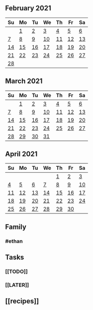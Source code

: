 ##
<!--LupinCalendarBegins--><div class="logseq-tools-calendar"><h2>February 2021</h2><table><thead><tr><th>Su</th><th>Mo</th><th>Tu</th><th>We</th><th>Th</th><th>Fr</th><th>Sa</th></tr></thead><tbody><tr><td></td><td><a data-ref="Feb 1st, 2021" href="#/page/Feb 1st, 2021" class="page-ref outofmonth">1</a></td><td><a data-ref="Feb 2nd, 2021" href="#/page/Feb 2nd, 2021" class="page-ref outofmonth">2</a></td><td><a data-ref="Feb 3rd, 2021" href="#/page/Feb 3rd, 2021" class="page-ref outofmonth">3</a></td><td><a data-ref="Feb 4th, 2021" href="#/page/Feb 4th, 2021" class="page-ref outofmonth">4</a></td><td><a data-ref="Feb 5th, 2021" href="#/page/Feb 5th, 2021" class="page-ref outofmonth">5</a></td><td><a data-ref="Feb 6th, 2021" href="#/page/Feb 6th, 2021" class="page-ref outofmonth">6</a></td></tr><tr><td><a data-ref="Feb 7th, 2021" href="#/page/Feb 7th, 2021" class="page-ref outofmonth">7</a></td><td><a data-ref="Feb 8th, 2021" href="#/page/Feb 8th, 2021" class="page-ref outofmonthpage-ref page-exists outofmonth">8</a></td><td><a data-ref="Feb 9th, 2021" href="#/page/Feb 9th, 2021" class="page-ref outofmonth">9</a></td><td><a data-ref="Feb 10th, 2021" href="#/page/Feb 10th, 2021" class="page-ref outofmonth">10</a></td><td><a data-ref="Feb 11th, 2021" href="#/page/Feb 11th, 2021" class="page-ref outofmonth">11</a></td><td><a data-ref="Feb 12th, 2021" href="#/page/Feb 12th, 2021" class="page-ref outofmonth">12</a></td><td><a data-ref="Feb 13th, 2021" href="#/page/Feb 13th, 2021" class="page-ref outofmonth">13</a></td></tr><tr><td><a data-ref="Feb 14th, 2021" href="#/page/Feb 14th, 2021" class="page-ref outofmonthpage-ref page-exists outofmonth">14</a></td><td><a data-ref="Feb 15th, 2021" href="#/page/Feb 15th, 2021" class="page-ref outofmonthpage-ref page-exists outofmonthpage-ref page-exists outofmonth">15</a></td><td><a data-ref="Feb 16th, 2021" href="#/page/Feb 16th, 2021" class="page-ref outofmonthpage-ref page-exists outofmonthpage-ref page-exists outofmonthpage-ref page-exists outofmonth">16</a></td><td><a data-ref="Feb 17th, 2021" href="#/page/Feb 17th, 2021" class="page-ref outofmonthpage-ref page-exists outofmonthpage-ref page-exists outofmonthpage-ref page-exists outofmonthpage-ref page-exists outofmonth">17</a></td><td><a data-ref="Feb 18th, 2021" href="#/page/Feb 18th, 2021" class="page-ref outofmonthpage-ref page-exists outofmonthpage-ref page-exists outofmonthpage-ref page-exists outofmonthpage-ref page-exists outofmonthpage-ref page-exists outofmonth">18</a></td><td><a data-ref="Feb 19th, 2021" href="#/page/Feb 19th, 2021" class="page-ref outofmonthpage-ref page-exists outofmonthpage-ref page-exists outofmonthpage-ref page-exists outofmonthpage-ref page-exists outofmonthpage-ref page-exists outofmonthpage-ref page-exists outofmonth">19</a></td><td><a data-ref="Feb 20th, 2021" href="#/page/Feb 20th, 2021" class="page-ref outofmonthpage-ref page-exists outofmonthpage-ref page-exists outofmonthpage-ref page-exists outofmonthpage-ref page-exists outofmonthpage-ref page-exists outofmonthpage-ref page-exists outofmonthpage-ref page-exists outofmonth">20</a></td></tr><tr><td><a data-ref="Feb 21st, 2021" href="#/page/Feb 21st, 2021" class="page-ref outofmonthpage-ref page-exists outofmonthpage-ref page-exists outofmonthpage-ref page-exists outofmonthpage-ref page-exists outofmonthpage-ref page-exists outofmonthpage-ref page-exists outofmonthpage-ref page-exists outofmonthpage-ref page-exists outofmonth">21</a></td><td><a data-ref="Feb 22nd, 2021" href="#/page/Feb 22nd, 2021" class="page-ref outofmonthpage-ref page-exists outofmonthpage-ref page-exists outofmonthpage-ref page-exists outofmonthpage-ref page-exists outofmonthpage-ref page-exists outofmonthpage-ref page-exists outofmonthpage-ref page-exists outofmonthpage-ref page-exists outofmonthpage-ref page-exists outofmonth">22</a></td><td><a data-ref="Feb 23rd, 2021" href="#/page/Feb 23rd, 2021" class="page-ref outofmonthpage-ref page-exists outofmonthpage-ref page-exists outofmonthpage-ref page-exists outofmonthpage-ref page-exists outofmonthpage-ref page-exists outofmonthpage-ref page-exists outofmonthpage-ref page-exists outofmonthpage-ref page-exists outofmonthpage-ref page-exists outofmonthpage-ref page-exists outofmonth">23</a></td><td><a data-ref="Feb 24th, 2021" href="#/page/Feb 24th, 2021" class="page-ref outofmonthpage-ref page-exists outofmonthpage-ref page-exists outofmonthpage-ref page-exists outofmonthpage-ref page-exists outofmonthpage-ref page-exists outofmonthpage-ref page-exists outofmonthpage-ref page-exists outofmonthpage-ref page-exists outofmonthpage-ref page-exists outofmonthpage-ref page-exists outofmonthpage-ref page-exists outofmonth">24</a></td><td><a data-ref="Feb 25th, 2021" href="#/page/Feb 25th, 2021" class="page-ref outofmonthpage-ref page-exists outofmonthpage-ref page-exists outofmonthpage-ref page-exists outofmonthpage-ref page-exists outofmonthpage-ref page-exists outofmonthpage-ref page-exists outofmonthpage-ref page-exists outofmonthpage-ref page-exists outofmonthpage-ref page-exists outofmonthpage-ref page-exists outofmonthpage-ref page-exists outofmonthpage-ref page-exists outofmonth">25</a></td><td><a data-ref="Feb 26th, 2021" href="#/page/Feb 26th, 2021" class="page-ref outofmonthpage-ref page-exists outofmonthpage-ref page-exists outofmonthpage-ref page-exists outofmonthpage-ref page-exists outofmonthpage-ref page-exists outofmonthpage-ref page-exists outofmonthpage-ref page-exists outofmonthpage-ref page-exists outofmonthpage-ref page-exists outofmonthpage-ref page-exists outofmonthpage-ref page-exists outofmonthpage-ref page-exists outofmonthpage-ref page-exists outofmonth">26</a></td><td><a data-ref="Feb 27th, 2021" href="#/page/Feb 27th, 2021" class="page-ref outofmonth">27</a></td></tr><tr><td><a data-ref="Feb 28th, 2021" href="#/page/Feb 28th, 2021" class="page-ref outofmonthpage-ref page-exists outofmonth">28</a></td><td></td><td></td><td></td><td></td><td></td><td></td></tr></tbody></table></div><!--LupinCalendarEnds-->
##
<!--LupinCalendarBegins--><div class="logseq-tools-calendar"><h2>March 2021</h2><table><thead><tr><th>Su</th><th>Mo</th><th>Tu</th><th>We</th><th>Th</th><th>Fr</th><th>Sa</th></tr></thead><tbody><tr><td></td><td><a data-ref="Mar 1st, 2021" href="#/page/Mar 1st, 2021" class="page-ref page-exists">1</a></td><td><a data-ref="Mar 2nd, 2021" href="#/page/Mar 2nd, 2021" class="page-ref today">2</a></td><td><a data-ref="Mar 3rd, 2021" href="#/page/Mar 3rd, 2021" class="page-ref">3</a></td><td><a data-ref="Mar 4th, 2021" href="#/page/Mar 4th, 2021" class="page-ref">4</a></td><td><a data-ref="Mar 5th, 2021" href="#/page/Mar 5th, 2021" class="page-ref">5</a></td><td><a data-ref="Mar 6th, 2021" href="#/page/Mar 6th, 2021" class="page-ref">6</a></td></tr><tr><td><a data-ref="Mar 7th, 2021" href="#/page/Mar 7th, 2021" class="page-ref">7</a></td><td><a data-ref="Mar 8th, 2021" href="#/page/Mar 8th, 2021" class="page-ref">8</a></td><td><a data-ref="Mar 9th, 2021" href="#/page/Mar 9th, 2021" class="page-ref">9</a></td><td><a data-ref="Mar 10th, 2021" href="#/page/Mar 10th, 2021" class="page-ref">10</a></td><td><a data-ref="Mar 11th, 2021" href="#/page/Mar 11th, 2021" class="page-ref">11</a></td><td><a data-ref="Mar 12th, 2021" href="#/page/Mar 12th, 2021" class="page-ref">12</a></td><td><a data-ref="Mar 13th, 2021" href="#/page/Mar 13th, 2021" class="page-ref">13</a></td></tr><tr><td><a data-ref="Mar 14th, 2021" href="#/page/Mar 14th, 2021" class="page-ref">14</a></td><td><a data-ref="Mar 15th, 2021" href="#/page/Mar 15th, 2021" class="page-ref">15</a></td><td><a data-ref="Mar 16th, 2021" href="#/page/Mar 16th, 2021" class="page-ref">16</a></td><td><a data-ref="Mar 17th, 2021" href="#/page/Mar 17th, 2021" class="page-ref">17</a></td><td><a data-ref="Mar 18th, 2021" href="#/page/Mar 18th, 2021" class="page-ref">18</a></td><td><a data-ref="Mar 19th, 2021" href="#/page/Mar 19th, 2021" class="page-ref">19</a></td><td><a data-ref="Mar 20th, 2021" href="#/page/Mar 20th, 2021" class="page-ref">20</a></td></tr><tr><td><a data-ref="Mar 21st, 2021" href="#/page/Mar 21st, 2021" class="page-ref">21</a></td><td><a data-ref="Mar 22nd, 2021" href="#/page/Mar 22nd, 2021" class="page-ref">22</a></td><td><a data-ref="Mar 23rd, 2021" href="#/page/Mar 23rd, 2021" class="page-ref">23</a></td><td><a data-ref="Mar 24th, 2021" href="#/page/Mar 24th, 2021" class="page-ref">24</a></td><td><a data-ref="Mar 25th, 2021" href="#/page/Mar 25th, 2021" class="page-ref">25</a></td><td><a data-ref="Mar 26th, 2021" href="#/page/Mar 26th, 2021" class="page-ref">26</a></td><td><a data-ref="Mar 27th, 2021" href="#/page/Mar 27th, 2021" class="page-ref">27</a></td></tr><tr><td><a data-ref="Mar 28th, 2021" href="#/page/Mar 28th, 2021" class="page-ref">28</a></td><td><a data-ref="Mar 29th, 2021" href="#/page/Mar 29th, 2021" class="page-ref">29</a></td><td><a data-ref="Mar 30th, 2021" href="#/page/Mar 30th, 2021" class="page-ref">30</a></td><td><a data-ref="Mar 31st, 2021" href="#/page/Mar 31st, 2021" class="page-ref">31</a></td><td></td><td></td><td></td></tr></tbody></table></div><!--LupinCalendarEnds-->
##
<!--LupinCalendarBegins--><div class="logseq-tools-calendar"><h2>April 2021</h2><table><thead><tr><th>Su</th><th>Mo</th><th>Tu</th><th>We</th><th>Th</th><th>Fr</th><th>Sa</th></tr></thead><tbody><tr><td></td><td></td><td></td><td></td><td><a data-ref="Apr 1st, 2021" href="#/page/Apr 1st, 2021" class="page-ref outofmonth">1</a></td><td><a data-ref="Apr 2nd, 2021" href="#/page/Apr 2nd, 2021" class="page-ref outofmonth">2</a></td><td><a data-ref="Apr 3rd, 2021" href="#/page/Apr 3rd, 2021" class="page-ref outofmonth">3</a></td></tr><tr><td><a data-ref="Apr 4th, 2021" href="#/page/Apr 4th, 2021" class="page-ref outofmonth">4</a></td><td><a data-ref="Apr 5th, 2021" href="#/page/Apr 5th, 2021" class="page-ref outofmonth">5</a></td><td><a data-ref="Apr 6th, 2021" href="#/page/Apr 6th, 2021" class="page-ref outofmonth">6</a></td><td><a data-ref="Apr 7th, 2021" href="#/page/Apr 7th, 2021" class="page-ref outofmonth">7</a></td><td><a data-ref="Apr 8th, 2021" href="#/page/Apr 8th, 2021" class="page-ref outofmonth">8</a></td><td><a data-ref="Apr 9th, 2021" href="#/page/Apr 9th, 2021" class="page-ref outofmonth">9</a></td><td><a data-ref="Apr 10th, 2021" href="#/page/Apr 10th, 2021" class="page-ref outofmonth">10</a></td></tr><tr><td><a data-ref="Apr 11th, 2021" href="#/page/Apr 11th, 2021" class="page-ref outofmonth">11</a></td><td><a data-ref="Apr 12th, 2021" href="#/page/Apr 12th, 2021" class="page-ref outofmonth">12</a></td><td><a data-ref="Apr 13th, 2021" href="#/page/Apr 13th, 2021" class="page-ref outofmonth">13</a></td><td><a data-ref="Apr 14th, 2021" href="#/page/Apr 14th, 2021" class="page-ref outofmonth">14</a></td><td><a data-ref="Apr 15th, 2021" href="#/page/Apr 15th, 2021" class="page-ref outofmonth">15</a></td><td><a data-ref="Apr 16th, 2021" href="#/page/Apr 16th, 2021" class="page-ref outofmonth">16</a></td><td><a data-ref="Apr 17th, 2021" href="#/page/Apr 17th, 2021" class="page-ref outofmonth">17</a></td></tr><tr><td><a data-ref="Apr 18th, 2021" href="#/page/Apr 18th, 2021" class="page-ref outofmonth">18</a></td><td><a data-ref="Apr 19th, 2021" href="#/page/Apr 19th, 2021" class="page-ref outofmonth">19</a></td><td><a data-ref="Apr 20th, 2021" href="#/page/Apr 20th, 2021" class="page-ref outofmonth">20</a></td><td><a data-ref="Apr 21st, 2021" href="#/page/Apr 21st, 2021" class="page-ref outofmonth">21</a></td><td><a data-ref="Apr 22nd, 2021" href="#/page/Apr 22nd, 2021" class="page-ref outofmonth">22</a></td><td><a data-ref="Apr 23rd, 2021" href="#/page/Apr 23rd, 2021" class="page-ref outofmonth">23</a></td><td><a data-ref="Apr 24th, 2021" href="#/page/Apr 24th, 2021" class="page-ref outofmonth">24</a></td></tr><tr><td><a data-ref="Apr 25th, 2021" href="#/page/Apr 25th, 2021" class="page-ref outofmonth">25</a></td><td><a data-ref="Apr 26th, 2021" href="#/page/Apr 26th, 2021" class="page-ref outofmonth">26</a></td><td><a data-ref="Apr 27th, 2021" href="#/page/Apr 27th, 2021" class="page-ref outofmonth">27</a></td><td><a data-ref="Apr 28th, 2021" href="#/page/Apr 28th, 2021" class="page-ref outofmonth">28</a></td><td><a data-ref="Apr 29th, 2021" href="#/page/Apr 29th, 2021" class="page-ref outofmonth">29</a></td><td><a data-ref="Apr 30th, 2021" href="#/page/Apr 30th, 2021" class="page-ref outofmonth">30</a></td><td></td></tr></tbody></table></div><!--LupinCalendarEnds-->
## Family
### #ethan
## Tasks
### [[TODO]]
### [[LATER]]
## [[recipes]]